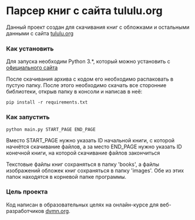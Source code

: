 # Парсер книг с сайта tululu.org

Данный проект создан для скачивания книг с обложками и остальными данными с сайта [tululu.org](https://tululu.org/)

### Как установить

Для запуска необходим Python 3.*, который можно установить с [официального сайта](https://www.python.org/)

После скачивания архива с кодом его необходимо распаковать в пустую папку. После этого необходимо скачать все сторонние библиотеки, открыв папку в консоли и написав в неё:
```
pip install -r requirements.txt
```

### Как запустить

```
python main.py START_PAGE END_PAGE
```
Вместо START_PAGE нужно указать ID начальной книги, с которой начнётся скачивание файлов, а за место END_PAGE нужно указать ID конечной книги, на которой скачивание файлов закончиться

Текстовые файлы книг сохраняться в папку 'books', а файлы изображений обложек книг сохраняться в папку 'images'. Обе из этих папок находятся в корневой папке программы.

### Цель проекта

Код написан в образовательных целях на онлайн-курсе для веб-разработчиков [dvmn.org](https://dvmn.org/).
